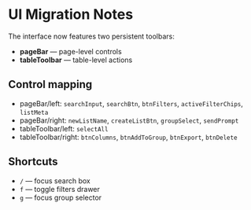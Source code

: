 # UI Migration Notes

The interface now features two persistent toolbars:

- **pageBar** — page-level controls
- **tableToolbar** — table-level actions

## Control mapping
- pageBar/left: `searchInput`, `searchBtn`, `btnFilters`, `activeFilterChips`, `listMeta`
- pageBar/right: `newListName`, `createListBtn`, `groupSelect`, `sendPrompt`
- tableToolbar/left: `selectAll`
- tableToolbar/right: `btnColumns`, `btnAddToGroup`, `btnExport`, `btnDelete`

## Shortcuts
- `/` — focus search box
- `f` — toggle filters drawer
- `g` — focus group selector

